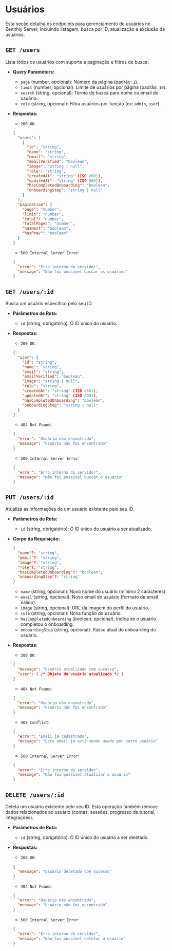# Usuários

Esta seção detalha os endpoints para gerenciamento de usuários no Zenithly Server, incluindo listagem, busca por ID, atualização e exclusão de usuários.

## `GET /users`

Lista todos os usuários com suporte a paginação e filtros de busca.

- **Query Parameters:**
  *   `page` (number, opcional): Número da página (padrão: `1`).
  *   `limit` (number, opcional): Limite de usuários por página (padrão: `10`).
  *   `search` (string, opcional): Termo de busca para nome ou email do usuário.
  *   `role` (string, opcional): Filtra usuários por função (ex: `admin`, `user`).

- **Respostas:**
  *   `200 OK`:
    ```json
    {
      "users": [
        {
          "id": "string",
          "name": "string",
          "email": "string",
          "emailVerified": "boolean",
          "image": "string | null",
          "role": "string",
          "createdAt": "string" (ISO 8601),
          "updatedAt": "string" (ISO 8601),
          "hasCompletedOnboarding": "boolean",
          "onboardingStep": "string | null"
        }
      ],
      "pagination": {
        "page": "number",
        "limit": "number",
        "total": "number",
        "totalPages": "number",
        "hasNext": "boolean",
        "hasPrev": "boolean"
      }
    }
    ```
  *   `500 Internal Server Error`:
    ```json
    {
      "error": "Erro interno do servidor",
      "message": "Não foi possível buscar os usuários"
    }
    ```

## `GET /users/:id`

Busca um usuário específico pelo seu ID.

- **Parâmetros de Rota:**
  *   `id` (string, obrigatório): O ID único do usuário.

- **Respostas:**
  *   `200 OK`:
    ```json
    {
      "user": {
        "id": "string",
        "name": "string",
        "email": "string",
        "emailVerified": "boolean",
        "image": "string | null",
        "role": "string",
        "createdAt": "string" (ISO 8601),
        "updatedAt": "string" (ISO 8601),
        "hasCompletedOnboarding": "boolean",
        "onboardingStep": "string | null"
      }
    }
    ```
  *   `404 Not Found`:
    ```json
    {
      "error": "Usuário não encontrado",
      "message": "Usuário não foi encontrado"
    }
    ```
  *   `500 Internal Server Error`:
    ```json
    {
      "error": "Erro interno do servidor",
      "message": "Não foi possível buscar o usuário"
    }
    ```

## `PUT /users/:id`

Atualiza as informações de um usuário existente pelo seu ID.

- **Parâmetros de Rota:**
  *   `id` (string, obrigatório): O ID único do usuário a ser atualizado.

- **Corpo da Requisição:**
  ```json
  {
    "name"?: "string",
    "email"?: "string",
    "image"?: "string",
    "role"?: "string",
    "hasCompletedOnboarding"?: "boolean",
    "onboardingStep"?: "string"
  }
  ```
  *   `name` (string, opcional): Novo nome do usuário (mínimo 2 caracteres).
  *   `email` (string, opcional): Novo email do usuário (formato de email válido).
  *   `image` (string, opcional): URL da imagem do perfil do usuário.
  *   `role` (string, opcional): Nova função do usuário.
  *   `hasCompletedOnboarding` (boolean, opcional): Indica se o usuário completou o onboarding.
  *   `onboardingStep` (string, opcional): Passo atual do onboarding do usuário.

- **Respostas:**
  *   `200 OK`:
    ```json
    {
      "message": "Usuário atualizado com sucesso",
      "user": { /* Objeto do usuário atualizado */ }
    }
    ```
  *   `404 Not Found`:
    ```json
    {
      "error": "Usuário não encontrado",
      "message": "Usuário não foi encontrado"
    }
    ```
  *   `409 Conflict`:
    ```json
    {
      "error": "Email já cadastrado",
      "message": "Este email já está sendo usado por outro usuário"
    }
    ```
  *   `500 Internal Server Error`:
    ```json
    {
      "error": "Erro interno do servidor",
      "message": "Não foi possível atualizar o usuário"
    }
    ```

## `DELETE /users/:id`

Deleta um usuário existente pelo seu ID. Esta operação também remove dados relacionados ao usuário (contas, sessões, progresso de tutorial, integrações).

- **Parâmetros de Rota:**
  *   `id` (string, obrigatório): O ID único do usuário a ser deletado.

- **Respostas:**
  *   `200 OK`:
    ```json
    {
      "message": "Usuário deletado com sucesso"
    }
    ```
  *   `404 Not Found`:
    ```json
    {
      "error": "Usuário não encontrado",
      "message": "Usuário não foi encontrado"
    }
    ```
  *   `500 Internal Server Error`:
    ```json
    {
      "error": "Erro interno do servidor",
      "message": "Não foi possível deletar o usuário"
    }
    ```
